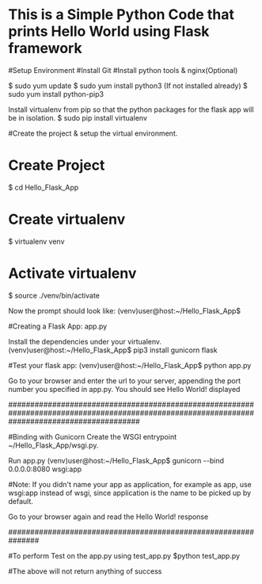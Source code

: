 # This is a Simple Python Code that prints Hello World using Flask framework



#Setup Environment
#Install Git
#Install python tools & nginx(Optional)

$ sudo yum update
$ sudo yum install python3 (If not installed already)
$ sudo yum install python-pip3

Install virtualenv from pip so that the python packages for the flask app will be in isolation.
$ sudo pip install virtualenv

#Create the project & setup the virtual environment.
# Create Project
$ cd Hello_Flask_App

# Create virtualenv
$ virtualenv venv

# Activate virtualenv
$ source ./venv/bin/activate

Now the prompt should look like:
(venv)user@host:~/Hello_Flask_App$

#Creating a Flask App: app.py

Install the dependencies under your virtualenv.
(venv)user@host:~/Hello_Flask_App$ pip3 install gunicorn flask

#Test your flask app:
(venv)user@host:~/Hello_Flask_App$ python app.py

Go to your browser and enter the url to your server, appending the port number you specified in app.py. You should see Hello World! displayed

##############################################################################################################################################

#Binding with Gunicorn
Create the WSGI entrypoint ~/Hello_Flask_App/wsgi.py.

Run app.py
(venv)user@host:~/Hello_Flask_App$ gunicorn --bind 0.0.0.0:8080 wsgi:app

#Note: If you didn't name your app as application, for example as app, use wsgi:app instead of wsgi, since application is the name to be picked up by default.

Go to your browser again and read the Hello World! response


###############################################################

#To perform Test on the app.py using test_app.py
$python test_app.py

#The above will not return anything of success


